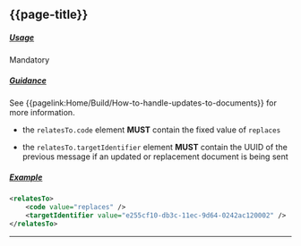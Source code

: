 ## {{page-title}}

<h5><ins>Usage</ins></h5>

<span class="mro-circle mandatory" title="Mandatory"></span> Mandatory


<h5><ins>Guidance</ins></h5>

See {{pagelink:Home/Build/How-to-handle-updates-to-documents}} for more information.

- the `relatesTo.code` element **MUST** contain the fixed value of `replaces`

- the `relatesTo.targetIdentifier` element **MUST** contain the UUID of the previous message if an updated or replacement document is being sent




<h5><ins>Example</ins></h5>

```xml
<relatesTo>
    <code value="replaces" />
    <targetIdentifier value="e255cf10-db3c-11ec-9d64-0242ac120002" />
</relatesTo>
```

---